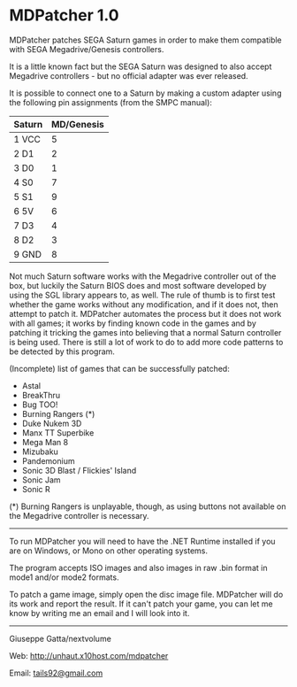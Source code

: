 # MDPatcher 1.0

MDPatcher patches SEGA Saturn games in order to make them compatible with SEGA Megadrive/Genesis controllers.

It is a little known fact but the SEGA Saturn was designed to also accept Megadrive controllers - but no official adapter was ever released.

It is possible to connect one to a Saturn by making a custom adapter using the following pin assignments (from the SMPC manual):

| Saturn | MD/Genesis |
|--------|------------|
| 1 VCC  | 5          |
| 2 D1   | 2          |
| 3 D0   | 1          |
| 4 S0   | 7          |
| 5 S1   | 9          |
| 6 5V   | 6          |
| 7 D3   | 4          |
| 8 D2   | 3          |
| 9 GND  | 8          |

Not much Saturn software works with the Megadrive controller out of the box, but luckily the Saturn BIOS does and most software developed by using the SGL library appears to, as well. 
The rule of thumb is to first test whether the game works without any modification, and if it does not, then attempt to patch it.
MDPatcher automates the process but it does not work with all games; it works by finding known code in the games and by patching it tricking the games into believing that a normal Saturn controller is being used.
There is still a lot of work to do to add more code patterns to be detected by this program.

(Incomplete) list of games that can be successfully patched:
- Astal
- BreakThru
- Bug TOO!
- Burning Rangers (*)
- Duke Nukem 3D
- Manx TT Superbike
- Mega Man 8
- Mizubaku
- Pandemonium
- Sonic 3D Blast / Flickies' Island
- Sonic Jam
- Sonic R

(*) Burning Rangers is unplayable, though, as using buttons not available on the Megadrive controller is necessary.

***************
To run MDPatcher you will need to have the .NET Runtime installed if you are on Windows, or Mono on other operating systems.

The program accepts ISO images and also images in raw .bin format in mode1 and/or mode2 formats.

To patch a game image, simply open the disc image file. MDPatcher will do its work and report the result. If it can't patch your game, you can let me know by writing me an email and I will look into it.
***************

Giuseppe Gatta/nextvolume

Web: http://unhaut.x10host.com/mdpatcher

Email: tails92@gmail.com
